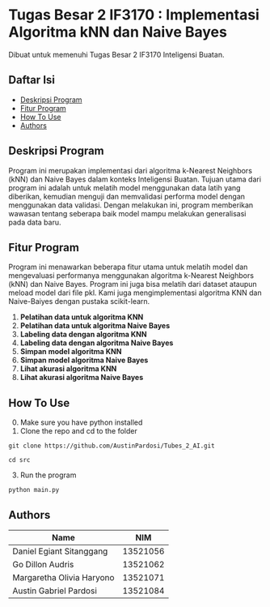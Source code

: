# Tugas Besar 2 IF3170 : Implementasi Algoritma kNN dan Naive Bayes

Dibuat untuk memenuhi Tugas Besar 2 IF3170 Inteligensi Buatan.

## Daftar Isi

- [Deskripsi Program](#deskripsi-program)
- [Fitur Program](#fitur-program)
- [How To Use](#how-to-use)
- [Authors](#authors)

## Deskripsi Program

Program ini merupakan implementasi dari algoritma k-Nearest Neighbors (kNN) dan Naive Bayes dalam konteks Inteligensi Buatan. Tujuan utama dari program ini adalah untuk melatih model menggunakan data latih yang diberikan, kemudian menguji dan memvalidasi performa model dengan menggunakan data validasi. Dengan melakukan ini, program memberikan wawasan tentang seberapa baik model mampu melakukan generalisasi pada data baru.

## Fitur Program

Program ini menawarkan beberapa fitur utama untuk melatih model dan mengevaluasi performanya menggunakan algoritma k-Nearest Neighbors (kNN) dan Naive Bayes. Program ini juga bisa melatih dari dataset ataupun meload model dari file pkl. Kami juga mengimplementasi algoritma KNN dan Naive-Baiyes dengan pustaka scikit-learn.

1. **Pelatihan data untuk algoritma KNN**
2. **Pelatihan data untuk algoritma Naive Bayes**
3. **Labeling data dengan algoritma KNN**
4. **Labeling data dengan algoritma Naive Bayes**
5. **Simpan model algoritma KNN**
6. **Simpan model algoritma Naive Bayes**
7. **Lihat akurasi algoritma KNN**
8. **Lihat akurasi algoritma Naive Bayes**

## How To Use
0. Make sure you have python installed
1. Clone the repo and cd to the folder
```
git clone https://github.com/AustinPardosi/Tubes_2_AI.git

cd src
```
3. Run the program
```
python main.py
```

## Authors

| Name                           |   NIM    |
| ------------------------------ | :------: |
| Daniel Egiant Sitanggang       | 13521056 |
| Go Dillon Audris               | 13521062 |
| Margaretha Olivia Haryono      | 13521071 |
| Austin Gabriel Pardosi         | 13521084 |